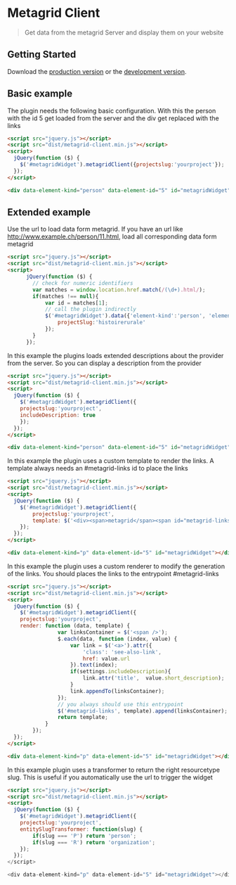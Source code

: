# Metagrid Client

> Get data from the metagrid Server and display them on your website


## Getting Started

Download the [production version][min] or the [development version][max].

[min]: dist/jquery.metagrid-client.min.js
[max]: src/jquery.metagrid-client.js


## Basic example

The plugin needs the following basic configuration. With this the person with the id 5 get loaded from the server and the div get replaced with the links
```html
<script src="jquery.js"></script>
<script src="dist/metagrid-client.min.js"></script>
<script>
  jQuery(function ($) {
    $('#metagridWidget').metagridClient({projectslug:'yourproject'});
  });
</script>

<div data-element-kind="person" data-element-id="5" id="metagridWidget"></div>

```

## Extended example

Use the url to load data form metagrid. If you have an url like http://www.example.ch/person/11.html, load all corresponding data form metagrid

```html
<script src="jquery.js"></script>
<script src="dist/metagrid-client.min.js"></script>
<script>
      jQuery(function ($) {
        // check for numeric identifiers
        var matches = window.location.href.match(/(\d+).html/);
        if(matches !== null){
            var id = matches[1];
            // call the plugin indirectly
            $('#metagridWidget').data({'element-kind':'person', 'element-id': id, 'language': 'de'}).metagridClient({
                projectSlug:'histoirerurale'
            });
        }
      });
```

In this example the plugins loads extended descriptions about the provider from the server. So you can display a description from the provider
```html
<script src="jquery.js"></script>
<script src="dist/metagrid-client.min.js"></script>
<script>
  jQuery(function ($) {
    $('#metagridWidget').metagridClient({
    projectslug:'yourproject',
    includeDescription: true
    });
  });
</script>

<div data-element-kind="person" data-element-id="5" id="metagridWidget"></div>

```

In this example the plugin uses a custom template to render the links. A template always needs an #metagrid-links id to place the links
```html
<script src="jquery.js"></script>
<script src="dist/metagrid-client.min.js"></script>
<script>
  jQuery(function ($) {
    $('#metagridWidget').metagridClient({
        projectslug:'yourproject',
        template: $('<div><span>metagrid</span><span id="metagrid-links"></span></div>')
    });
  });
</script>

<div data-element-kind="p" data-element-id="5" id="metagridWidget"></div>

```

In this example the plugin uses a custom renderer to modify the generation of the links. You should places the links to the entrypoint #metagrid-links
```html
<script src="jquery.js"></script>
<script src="dist/metagrid-client.min.js"></script>
<script>
  jQuery(function ($) {
    $('#metagridWidget').metagridClient({
    projectslug:'yourproject',
    render: function (data, template) {
                var linksContainer = $('<span />');
                $.each(data, function (index, value) {
                    var link = $('<a>').attr({
                        'class': 'see-also-link',
                        href: value.url
                    }).text(index);
                    if(settings.includeDescription){
                        link.attr('title',  value.short_description);
                    }
                    link.appendTo(linksContainer);
                });
                // you always should use this entrypoint
                $('#metagrid-links', template).append(linksContainer);
                return template;
            }
        });
  });
</script>

<div data-element-kind="p" data-element-id="5" id="metagridWidget"></div>

```

In this example plugin uses a transformer to return the right resourcetype slug. This is useful if you automatically use the url to trigger the widget
```html
<script src="jquery.js"></script>
<script src="dist/metagrid-client.min.js"></script>
<script>
  jQuery(function ($) {
    $('#metagridWidget').metagridClient({
    projectslug:'yourproject',
    entitySlugTransformer: function(slug) {
        if(slug === 'P') return 'person';
        if(slug === 'R') return 'organization';
    });
  });
</script>

<div data-element-kind="p" data-element-id="5" id="metagridWidget"></div>

```

